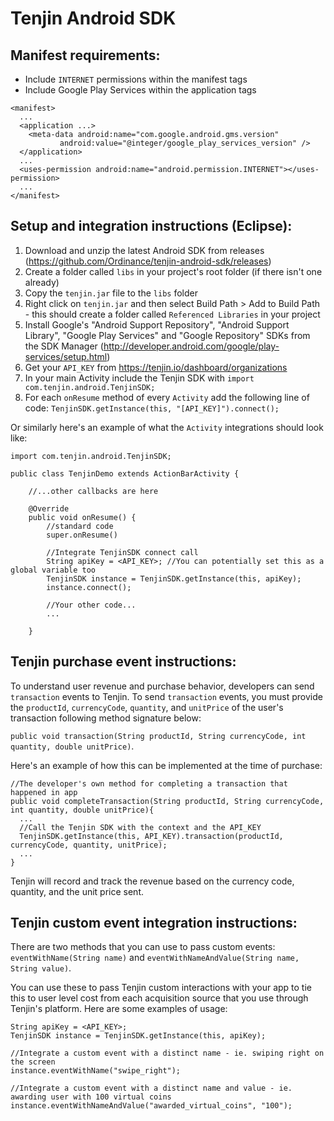 Tenjin Android SDK
==================
Manifest requirements:
----

- Include `INTERNET` permissions within the manifest tags
- Include Google Play Services within the application tags

```
<manifest>
  ...
  <application ...>
    <meta-data android:name="com.google.android.gms.version"
           android:value="@integer/google_play_services_version" />
  </application>
  ...
  <uses-permission android:name="android.permission.INTERNET"></uses-permission>
  ...
</manifest>
```

Setup and integration instructions (Eclipse):
---------------------------------

1. Download and unzip the latest Android SDK from releases (https://github.com/Ordinance/tenjin-android-sdk/releases)
3. Create a folder called `libs` in your project's root folder (if there isn't one already)
4. Copy the `tenjin.jar` file to the `libs` folder
5. Right click on `tenjin.jar` and then select Build Path > Add to Build Path - this should create a folder called `Referenced Libraries` in your project
7. Install Google's "Android Support Repository", "Android Support Library", "Google Play Services" and "Google Repository" SDKs from the SDK Manager (http://developer.android.com/google/play-services/setup.html)
8. Get your `API_KEY` from https://tenjin.io/dashboard/organizations
9. In your main Activity include the Tenjin SDK with `import com.tenjin.android.TenjinSDK;`
10. For each `onResume` method of every `Activity` add the following line of code: `TenjinSDK.getInstance(this, "[API_KEY]").connect();`

Or similarly here's an example of what the `Activity` integrations should look like:

```
import com.tenjin.android.TenjinSDK;

public class TenjinDemo extends ActionBarActivity {

    //...other callbacks are here

    @Override
    public void onResume() {
        //standard code
        super.onResume()
        
        //Integrate TenjinSDK connect call
        String apiKey = <API_KEY>; //You can potentially set this as a global variable too
        TenjinSDK instance = TenjinSDK.getInstance(this, apiKey);
        instance.connect();

        //Your other code...
        ...

    }
```


Tenjin purchase event instructions:
-----
To understand user revenue and purchase behavior, developers can send `transaction` events to Tenjin. To send `transaction` events, you must provide the `productId`, `currencyCode`, `quantity`, and `unitPrice` of the user's transaction following method signature below:

`public void transaction(String productId, String currencyCode, int quantity, double unitPrice)`.

Here's an example of how this can be implemented at the time of purchase:
```
//The developer's own method for completing a transaction that happened in app
public void completeTransaction(String productId, String currencyCode, int quantity, double unitPrice){
  ...
  //Call the Tenjin SDK with the context and the API_KEY
  TenjinSDK.getInstance(this, API_KEY).transaction(productId, currencyCode, quantity, unitPrice);
  ...
}
```
Tenjin will record and track the revenue based on the currency code, quantity, and the unit price sent.


Tenjin custom event integration instructions:
-----
There are two methods that you can use to pass custom events: `eventWithName(String name)` and `eventWithNameAndValue(String name, String value)`.

You can use these to pass Tenjin custom interactions with your app to tie this to user level cost from each acquisition source that you use through Tenjin's platform. Here are some examples of usage:

```
String apiKey = <API_KEY>;
TenjinSDK instance = TenjinSDK.getInstance(this, apiKey);

//Integrate a custom event with a distinct name - ie. swiping right on the screen
instance.eventWithName("swipe_right");

//Integrate a custom event with a distinct name and value - ie. awarding user with 100 virtual coins
instance.eventWithNameAndValue("awarded_virtual_coins", "100");
```
